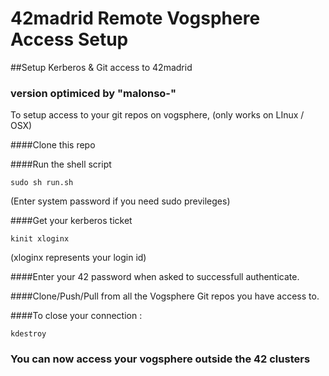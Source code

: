 # 42madrid Remote Vogsphere Access Setup
##Setup Kerberos &amp; Git access to 42madrid
### version optimiced by "malonso-"

To setup access to your git repos on vogsphere, (only works on LInux / OSX)

####Clone this repo

####Run the shell script 
	
	sudo sh run.sh

(Enter system password if you need sudo previleges)

####Get your kerberos ticket

	kinit xloginx

(xloginx represents your login id)

####Enter your 42 password when asked to successfull authenticate.

####Clone/Push/Pull from all the Vogsphere Git repos you have access to. 

####To close your connection :

    kdestroy


### You can now access your vogsphere outside the 42 clusters
